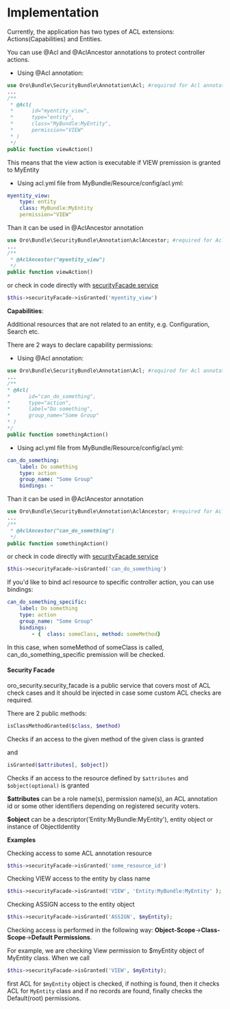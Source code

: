 Implementation
========

Currently, the application has two types of ACL extensions: Actions(Capabilities) and Entities.


You can use @Acl and @AclAncestor annotations to protect controller actions.

 - Using @Acl annotation:

``` php
use Oro\Bundle\SecurityBundle\Annotation\Acl; #required for Acl annotation
...
/**
 * @Acl(
 *      id="myentity_view",
 *      type="entity",
 *      class="MyBundle:MyEntity",
 *      permission="VIEW"
 * )
 */
public function viewAction()
```
This means that the view action is executable if VIEW premission is granted to MyEntity

 - Using acl.yml file from MyBundle/Resource/config/acl.yml:

``` yml
myentity_view:
    type: entity
    class: MyBundle:MyEntity
    permission="VIEW"
```
Than it can be used in @AclAncestor annotation
``` php
use Oro\Bundle\SecurityBundle\Annotation\AclAncestor; #required for AclAncestor annotation
...
/**
 * @AclAncestor("myentity_view")
 */
public function viewAction()
```

or check in code directly with [securityFacade service](#securityFacade)

``` php
$this->securityFacade->isGranted('myentity_view')
```

 **Capabilities**:

Additional resources that are not related to an entity, e.g. Configuration, Search etc.

There are 2 ways to declare capability permissions:

 - Using @Acl annotation:

``` php
use Oro\Bundle\SecurityBundle\Annotation\Acl; #required for Acl annotation
...
/**
* @Acl(
*      id="can_do_something",
*      type="action",
*      label="Do something",
*      group_name="Some Group"
* )
*/
public function somethingAction()
```

 - Using acl.yml file from MyBundle/Resource/config/acl.yml:

``` yml
can_do_something:
    label: Do something
    type: action
    group_name: "Some Group"
    bindings: ~
```

Than it can be used in @AclAncestor annotation
``` php
use Oro\Bundle\SecurityBundle\Annotation\AclAncestor; #required for AclAncestor annotation
...
/**
 * @AclAncestor("can_do_something")
 */
public function somethingAction()
```

or check in code directly with [securityFacade service](#securityFacade)

``` php
$this->securityFacade->isGranted('can_do_something')
```

If you'd like to bind acl resource to specific controller action, you can use bindings:

``` yml
can_do_something_specific:
    label: Do something
    type: action
    group_name: "Some Group"
    bindings:
        - {  class: someClass, method: someMethod}
```

In this case, when someMethod of someClass is called, can_do_something_specific premission will be checked.

#### Security Facade

oro_security.security_facade is a public service that covers most of ACL check cases and it should be injected in case some custom ACL checks are required.

There are 2 public methods:

``` php
isClassMethodGranted($class, $method)
```
Checks if an access to the given method of the given class is granted

and

``` php
isGranted($attributes[, $object])
```
Checks if an access to the resource defined by `$attributes` and `$object(optional)` is granted

**$attributes** can be a role name(s), permission name(s), an ACL annotation id or some other identifiers depending on registered security voters.

**$object** can be a descriptor('Entity:MyBundle:MyEntity'), entity object or instance of ObjectIdentity

**Examples**

Checking access to some ACL annotation resource

``` php
$this->securityFacade->isGranted('some_resource_id')
```
Checking VIEW access to the entity by class name

``` php
$this->securityFacade->isGranted('VIEW', 'Entity:MyBundle:MyEntity' );
```

Checking ASSIGN access to the entity object

``` php
$this->securityFacade->isGranted('ASSIGN', $myEntity);
```

Checking access is performed in the following way: **Object-Scope**->**Class-Scope**->**Default Permissions**.

For example, we are checking View permission to $myEntity object of MyEntity class. When we call

``` php
$this->securityFacade->isGranted('VIEW', $myEntity);
```
first ACL for `$myEntity` object is checked, if nothing is found, then it checks ACL for `MyEntity` class and if no records are found, finally checks the Default(root) permissions.
